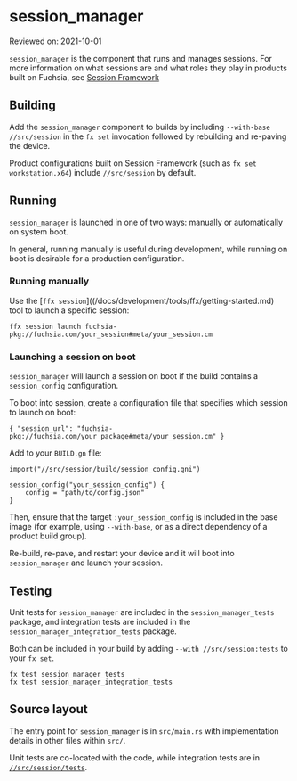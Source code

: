 # session_manager

Reviewed on: 2021-10-01

`session_manager` is the component that runs and manages sessions. For more
information on what sessions are and what roles they play in products built on
Fuchsia, see [Session Framework](/docs/concepts/session/introduction.md)

## Building

Add the `session_manager` component to builds by including `--with-base
//src/session` in the `fx set` invocation followed by rebuilding and re-paving
the device.

Product configurations built on Session Framework (such as `fx set
workstation.x64`) include `//src/session` by default.

## Running

`session_manager` is launched in one of two ways: manually or automatically on
system boot.

In general, running manually is useful during development, while running on boot
is desirable for a production configuration.

### Running manually

Use the [`ffx session`]((/docs/development/tools/ffx/getting-started.md) tool
to launch a specific session:

```
ffx session launch fuchsia-pkg://fuchsia.com/your_session#meta/your_session.cm
```

### Launching a session on boot

`session_manager` will launch a session on boot if the build contains
a `session_config` configuration.

To boot into session, create a configuration file that specifies which session
to launch on boot:

```
{ "session_url": "fuchsia-pkg://fuchsia.com/your_package#meta/your_session.cm" }
```

Add to your `BUILD.gn` file:

```
import("//src/session/build/session_config.gni")

session_config("your_session_config") {
    config = "path/to/config.json"
}
```

Then, ensure that the target `:your_session_config` is included in the base
image (for example, using `--with-base`, or as a direct dependency of a product
build group).

Re-build, re-pave, and restart your device and it will boot into
`session_manager` and launch your session.

## Testing

Unit tests for `session_manager` are included in the `session_manager_tests`
package, and integration tests are included in the
`session_manager_integration_tests` package.

Both can be included in your build by adding `--with //src/session:tests` to
your `fx set`.

```
fx test session_manager_tests
fx test session_manager_integration_tests
```

## Source layout

The entry point for `session_manager` is in `src/main.rs` with implementation
details in other files within `src/`.

Unit tests are co-located with the code, while integration tests are in
[`//src/session/tests`](/src/session/tests).
